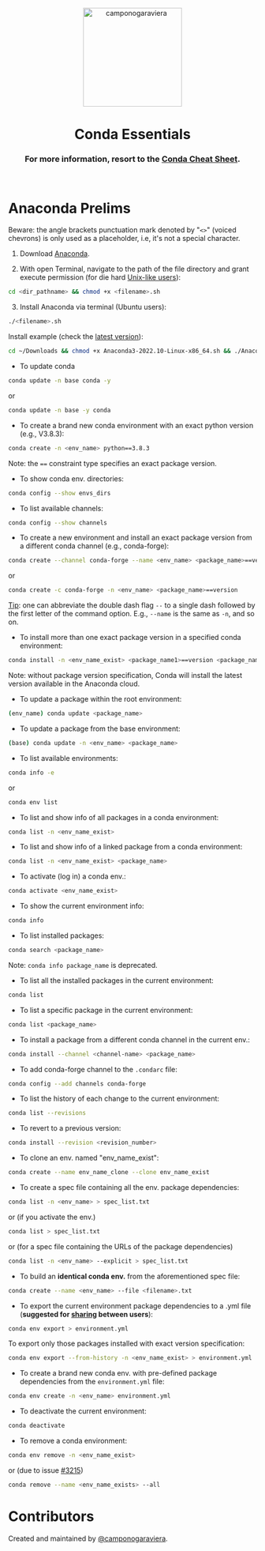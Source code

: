 <br />
<div align="center"> 
  <a href="https://docs.conda.io/en/latest/"><img align="center" src="https://avatars.githubusercontent.com/u/3571983?s=200&v=4" alt="camponogaraviera" height="200" width="200" /></a>
  <h1> Conda Essentials </h1>
</div>

<h3 align="center"> For more information, resort to the <a href="https://docs.conda.io/projects/conda/en/4.6.0/_downloads/52a95608c49671267e40c689e0bc00ca/conda-cheatsheet.pdf">Conda Cheat Sheet</a>.</h3> 

<br />

# Anaconda Prelims

Beware: the angle brackets punctuation mark denoted by "`<>`" (voiced chevrons) is only used as a placeholder, i.e, it's not a special character.

1. Download [Anaconda](https://www.anaconda.com/products/individual).

2. With open Terminal, navigate to the path of the file directory and grant execute permission (for die hard [Unix-like users](https://github.com/QuCAI-Lab/educational-resources/tree/main/Linux_Essentials)): 

```bash
cd <dir_pathname> && chmod +x <filename>.sh
```

3. Install Anaconda via terminal (Ubuntu users):

```bash
./<filename>.sh
```

Install example (check the [latest version](https://docs.anaconda.com/anaconda/install/hashes/lin-3-64/)):
```bash
cd ~/Downloads && chmod +x Anaconda3-2022.10-Linux-x86_64.sh && ./Anaconda3-2022.10-Linux-x86_64.sh
```

- To update conda

```sh
conda update -n base conda -y 
```
or
```sh
conda update -n base -y conda
```

- To create a brand new conda environment with an exact python version (e.g., V3.8.3):

```sh
conda create -n <env_name> python==3.8.3
```
Note: the `==` constraint type specifies an exact package version.

- To show conda env. directories:

```sh
conda config --show envs_dirs
```

- To list available channels:

```sh
conda config --show channels
```

- To create a new environment and install an exact package version from a different conda channel (e.g., conda-forge):

```sh
conda create --channel conda-forge --name <env_name> <package_name>==version
```
or
```sh
conda create -c conda-forge -n <env_name> <package_name>==version
```
[Tip](https://docs.conda.io/projects/conda/en/latest/user-guide/concepts/conda-commands.html): one can abbreviate the double dash flag `--` to a single dash followed by the first letter of the command option. E.g., `--name` is the same as `-n`, and so on.


- To install more than one exact package version in a specified conda environment:

```sh
conda install -n <env_name_exist> <package_name1>==version <package_name2>==version
```
Note: without package version specification, Conda will install the latest version available in the Anaconda cloud.

- To update a package within the root environment:

```sh
(env_name) conda update <package_name>
```

- To update a package from the base environment:

```sh
(base) conda update -n <env_name> <package_name>
```

- To list available environments:

```sh
conda info -e
```
or
```sh
conda env list
```

- To list and show info of all packages in a conda environment:

```sh
conda list -n <env_name_exist>
```

- To list and show info of a linked package from a conda environment:

```sh
conda list -n <env_name_exist> <package_name>
```

- To activate (log in) a conda env.: 

```sh
conda activate <env_name_exist>
```

- To show the current environment info:

```sh
conda info
```

- To list installed packages:

```sh
conda search <package_name>
```
Note: `conda info package_name` is deprecated.

- To list all the installed packages in the current environment:

```sh
conda list 
```

- To list a specific package in the current environment:

```sh
conda list <package_name>
```

- To install a package from a different conda channel in the current env.:

```sh
conda install --channel <channel-name> <package_name>
```

- To add conda-forge channel to the `.condarc` file:

```sh
conda config --add channels conda-forge
```

- To list the history of each change to the current environment:

```sh
conda list --revisions
```

- To revert to a previous version:

```sh
conda install --revision <revision_number>
```

- To clone an env. named "env_name_exist":

```sh
conda create --name env_name_clone --clone env_name_exist
```

- To create a spec file containing all the env. package dependencies:

```sh
conda list -n <env_name> > spec_list.txt
```
or (if you activate the env.)
```sh
conda list > spec_list.txt
```
or (for a spec file containing the URLs of the package dependencies)
```sh
conda list -n <env_name> --explicit > spec_list.txt
```

- To build an **identical conda env.** from the aforementioned spec file:

```sh
conda create --name <env_name> --file <filename>.txt
```

- To export the current environment package dependencies to a .yml file (**suggested for [sharing](https://conda.io/projects/conda/en/latest/user-guide/concepts/environments.html#share-an-environment) between users**):

```sh
conda env export > environment.yml
```
To export only those packages installed with exact version specification:
```sh
conda env export --from-history -n <env_name_exist> > environment.yml
```

- To create a brand new conda env. with pre-defined package dependencies from the `environment.yml` file:

```sh
conda env create -n <env_name> environment.yml
```

- To deactivate the current environment:

```sh
conda deactivate
```

- To remove a conda environment:

```sh
conda env remove -n <env_name_exist>
```
or (due to issue [#3215](https://github.com/conda/conda/issues/3215))
```sh
conda remove --name <env_name_exists> --all
```

# Contributors 

Created and maintained by [@camponogaraviera][1].

[1]: https://github.com/camponogaraviera
